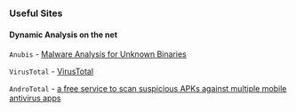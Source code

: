 ### Useful Sites


#### Dynamic Analysis on the net

``Anubis`` - [Malware Analysis for Unknown Binaries](http://anubis.iseclab.org/)

``VirusTotal`` - [VirusTotal](https://www.virustotal.com/)

``AndroTotal`` - [a free service to scan suspicious APKs against multiple mobile antivirus apps](http://andrototal.org/)

